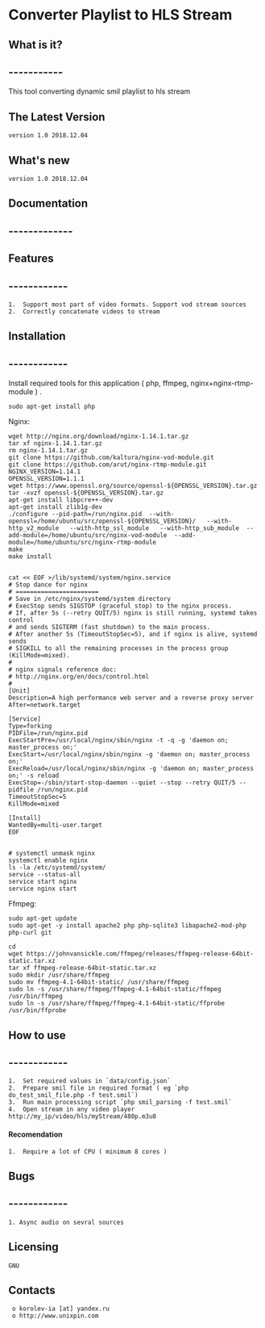 #						Converter Playlist to HLS Stream


##  What is it?
##  -----------
This tool converting dynamic smil playlist to hls stream


##  The Latest Version

	version 1.0 2018.12.04

##  What's new

	version 1.0 2018.12.04

##  Documentation
##  -------------


##  Features
##  ------------
	1.	Support most part of video formats. Support vod stream sources
	2.	Correctly concatenate videos to stream


##  Installation
##  ------------
Install required tools for this application ( php, ffmpeg, nginx+nginx-rtmp-module ) .

```
sudo apt-get install php
```

Nginx:
```
wget http://nginx.org/download/nginx-1.14.1.tar.gz
tar xf nginx-1.14.1.tar.gz
rm nginx-1.14.1.tar.gz
git clone https://github.com/kaltura/nginx-vod-module.git
git clone https://github.com/arut/nginx-rtmp-module.git
NGINX_VERSION=1.14.1
OPENSSL_VERSION=1.1.1
wget https://www.openssl.org/source/openssl-${OPENSSL_VERSION}.tar.gz
tar -xvzf openssl-${OPENSSL_VERSION}.tar.gz
apt-get install libpcre++-dev
apt-get install zlib1g-dev
./configure --pid-path=/run/nginx.pid  --with-openssl=/home/ubuntu/src/openssl-${OPENSSL_VERSION}/   --with-http_v2_module   --with-http_ssl_module   --with-http_sub_module  --add-module=/home/ubuntu/src/nginx-vod-module  --add-module=/home/ubuntu/src/nginx-rtmp-module
make
make install


cat << EOF >/lib/systemd/system/nginx.service
# Stop dance for nginx
# =======================
# Save in /etc/nginx/systemd/system directory
# ExecStop sends SIGSTOP (graceful stop) to the nginx process.
# If, after 5s (--retry QUIT/5) nginx is still running, systemd takes control
# and sends SIGTERM (fast shutdown) to the main process.
# After another 5s (TimeoutStopSec=5), and if nginx is alive, systemd sends
# SIGKILL to all the remaining processes in the process group (KillMode=mixed).
#
# nginx signals reference doc:
# http://nginx.org/en/docs/control.html
#
[Unit]
Description=A high performance web server and a reverse proxy server
After=network.target

[Service]
Type=forking
PIDFile=/run/nginx.pid
ExecStartPre=/usr/local/nginx/sbin/nginx -t -q -g 'daemon on; master_process on;'
ExecStart=/usr/local/nginx/sbin/nginx -g 'daemon on; master_process on;'
ExecReload=/usr/local/nginx/sbin/nginx -g 'daemon on; master_process on;' -s reload
ExecStop=-/sbin/start-stop-daemon --quiet --stop --retry QUIT/5 --pidfile /run/nginx.pid
TimeoutStopSec=5
KillMode=mixed

[Install]
WantedBy=multi-user.target
EOF


# systemctl unmask nginx
systemctl enable nginx
ls -la /etc/systemd/system/
service --status-all
service start nginx
service nginx start
```

Ffmpeg:
```
sudo apt-get update
sudo apt-get -y install apache2 php php-sqlite3 libapache2-mod-php php-curl git

cd 
wget https://johnvansickle.com/ffmpeg/releases/ffmpeg-release-64bit-static.tar.xz
tar xf ffmpeg-release-64bit-static.tar.xz
sudo mkdir /usr/share/ffmpeg
sudo mv ffmpeg-4.1-64bit-static/ /usr/share/ffmpeg
sudo ln -s /usr/share/ffmpeg/ffmpeg-4.1-64bit-static/ffmpeg /usr/bin/ffmpeg
sudo ln -s /usr/share/ffmpeg/ffmpeg-4.1-64bit-static/ffprobe /usr/bin/ffprobe
```


##  How to use
##  ------------
	1.	Set required values in `data/config.json`
	2.	Prepare smil file in required format ( eg `php do_test_smil_file.php -f test.smil`)
	3.	Run main processing script `php smil_parsing -f test.smil`
	4.	Open stream in any video player http://my_ip/video/hls/myStream/480p.m3u8


#### Recomendation
	1.  Require a lot of CPU ( minimum 8 cores )


##  Bugs
##  ------------
	1. Async audio on sevral sources



  Licensing
  ---------
	GNU

  Contacts
  --------

     o korolev-ia [at] yandex.ru
     o http://www.unixpin.com

